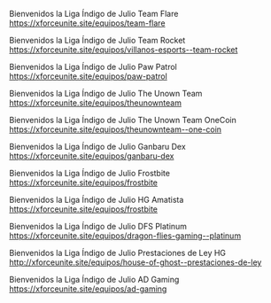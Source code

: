 Bienvenidos la Liga Índigo de Julio Team Flare
https://xforceunite.site/equipos/team-flare

Bienvenidos la Liga Índigo de Julio Team Rocket
https://xforceunite.site/equipos/villanos-esports--team-rocket

Bienvenidos la Liga Índigo de Julio Paw Patrol
https://xforceunite.site/equipos/paw-patrol

Bienvenidos la Liga Índigo de Julio The Unown Team
https://xforceunite.site/equipos/theunownteam

Bienvenidos la Liga Índigo de Julio The Unown Team OneCoin
https://xforceunite.site/equipos/theunownteam--one-coin

Bienvenidos la Liga Índigo de Julio Ganbaru Dex
https://xforceunite.site/equipos/ganbaru-dex


Bienvenidos la Liga Índigo de Julio Frostbite
https://xforceunite.site/equipos/frostbite

Bienvenidos la Liga Índigo de Julio HG Amatista
https://xforceunite.site/equipos/frostbite

Bienvenidos la Liga Índigo de Julio DFS Platinum
https://xforceunite.site/equipos/dragon-flies-gaming--platinum

Bienvenidos la Liga Índigo de Julio Prestaciones de Ley HG
http://xforceunite.site/equipos/house-of-ghost--prestaciones-de-ley

Bienvenidos la Liga Índigo de Julio AD Gaming
https://xforceunite.site/equipos/ad-gaming




